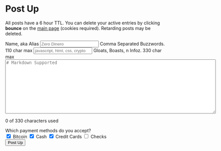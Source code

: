 # Post Up

All posts have a 6 hour TTL.  You can delete your active entries by clicking __bounce__ on the [main page](/) (cookies required).  Retarding posts may be deleted.

<div id="post">
  <form id="postUp" action="/contact" method="POST">
    <label for="handle">Name, aka Alias</label>
    <input type="text" id="handle" name="handle" placeholder="Zero Dinero"></input>
    <label for="buzzwords">Comma Separated Buzzwords.  <span>110 char max</span></label>
    <input type="text" id="buzzwords" name="buzzwords" placeholder="javascript, html, css, crypto"></input>
    <label for="info">Gloats, Boasts, n Infoz. <span>330 char max</span></label>
    <textarea name="info" id="info" rows="11" cols="80" placeholder="# Markdown Supported"></textarea>
    <p><span id="chars">0</span> of 330 characters used</p>
    <Label>Which payment methods do you accept?</label>
    <br />
    <input type="checkbox" name="bitcoin" id="bitcoin" checked>
      <label for="bitcoin">Bitcoin</label></input>
    <input type="checkbox" name="cash" id="cash" checked>
      <label for="cash">Cash</label></input>
    <input type="checkbox" name="credit" id="credit" checked>
      <label for="credit">Credit Cards</label></input>
    <input type="checkbox" name="checks" id="checks" >
      <label for="checks">Checks</label></input>
    <br/>
    <button id="sumbit">Post Up</button>
  </form>
</div>
